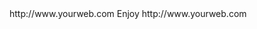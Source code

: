 <? xml version="1.0" ?>
<rss version="2.0">
<channel>
<title>*Freemedia News*</title>
<description></description>
<link>http://www.yourweb.com</link>
<item>
<title>****** Build 2.7.0 plus Adult build added ****** Please install your device buffer settings after update its under Wizplus Builds******</title>
<description> Enjoy </description>
<link>http://www.yourweb.com</link>
</channel>
</rss>
